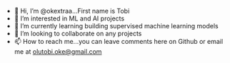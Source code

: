 - 👋 Hi, I’m @okextraa...First name is Tobi
- 👀 I’m interested in ML and AI projects
- 🌱 I’m currently learning building supervised machine learning models
- 💞️ I’m looking to collaborate on any projects 
- 📫 How to reach me...you can leave comments here on Github or email me at olutobi.oke@gmail.com

<!---
okextraa/okextraa is a ✨ special ✨ repository because its `README.md` (this file) appears on your GitHub profile.
You can click the Preview link to take a look at your changes.
--->
